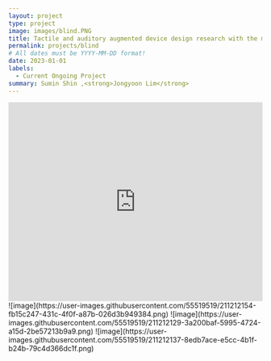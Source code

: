 ```yaml
---
layout: project
type: project
image: images/blind.PNG
title: Tactile and auditory augmented device design research with the motif of a guide dog for the visually impaired 
permalink: projects/blind
# All dates must be YYYY-MM-DD format!
date: 2023-01-01
labels:
  - Current Ongoing Project
summary: Sumin Shin ,<strong>Jongyoon Lim</strong>
---
```

<iframe width="100%" height="394" src="https://www.youtube.com/embed/qpx9gIWPTao" title="YouTube video player" frameborder="0" allow="accelerometer; autoplay; clipboard-write; encrypted-media; gyroscope; picture-in-picture" allowfullscreen></iframe>
![image](https://user-images.githubusercontent.com/55519519/211212154-fb15c247-431c-4f0f-a87b-026d3b949384.png)
![image](https://user-images.githubusercontent.com/55519519/211212129-3a200baf-5995-4724-a15d-2be57213b9a9.png)
![image](https://user-images.githubusercontent.com/55519519/211212137-8edb7ace-e5cc-4b1f-b24b-79c4d366dc1f.png)
